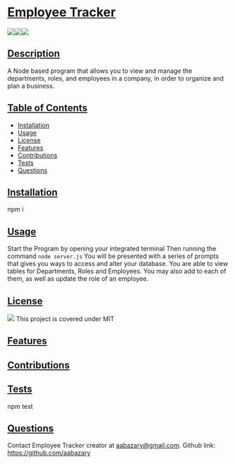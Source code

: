 # <ins>Employee Tracker</ins>
![](https://img.shields.io/badge/JavaScript-323330?style=for-the-badge&logo=javascript&logoColor=F7DF1E)![](https://img.shields.io/badge/Node.js-43853D?style=for-the-badge&logo=node.js&logoColor=white)![](https://img.shields.io/badge/MySQL-00000F?style=for-the-badge&logo=mysql&logoColor=white)
## <ins>Description</ins>
A Node based program that allows you to view and manage the departments, roles, and employees in a company, in order to organize and plan a business.
## <ins>Table of Contents</ins>
- [Installation](#installation)
- [Usage](#usage)
- [License](#license)
- [Features](#features)
- [Contributions](#contributions)
- [Tests](#tests)
- [Questions](#questions)

## <ins>Installation</ins>
npm i
## <ins>Usage</ins>
Start the Program by opening your integrated terminal  Then running the command `node server.js` You will be presented with a series of prompts that gives you ways to access and alter your database. You are able to view tables for Departments, Roles and Employees. You may also add to each of them, as well as update the role of an employee. 
## <ins>License</ins>
![](https://img.shields.io/badge/License-MIT%20-blue?style=flat-square)
This project is covered under MIT
## <ins>Features</ins>
## <ins>Contributions

## <ins>Tests</ins>
npm test
## <ins>Questions</ins>
Contact Employee Tracker creator at aabazary@gmail.com. Github link: https://github.com/aabazary
